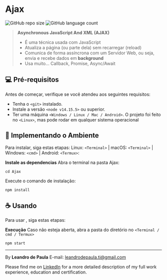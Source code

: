 # Ajax
![GitHub repo size](https://img.shields.io/github/repo-size/leandro-de-paula/ReviewedTodayInJS/ajax/?style=for-the-badge)
![GitHub language count](https://img.shields.io/github/languages/count/leandro-de-paula/ReviewedTodayInJS/ajax/?style=for-the-badge)


> **Asynchronous JavaScript And XML (AJAX)**
> - É uma técnica usada com JavaScript
> - Atualiza a página (ou parte dela) sem recarregar (reload)
> - Comunica de forma assíncrona com um Servidor Web, ou seja, envia e recebe dados em **background**
> - Usa muito... Callback, Promise, Async/Await


## 💻 Pré-requisitos

Antes de começar, verifique se você atendeu aos seguintes requisitos:
* Tenha o `<git>` instalado.
* Instale a versão `<node v14.15.5>` ou superior.
* Ter uma máquina `<Windows / Linux / Mac / Android>`. 
O projeto foi feito no `<Linux>`, mas pode rodar em qualquer sistema operacional

## 🚀 Implementando o Ambiente <Ajax>

Para instalar,<Ajax> siga estas etapas:
Linux: `<Terminal>` | macOS: `<Terminal>` | Windows: `<cmd>` | Android: `<Termux>`:


**Instale as dependencias**
Abra o terminal na pasta Ajax:
```
cd Ajax
```

Execute o comando de instalação:
```
npm install 
```


## ☕ Usando <Ajax>

Para usar <Ajax>, siga estas etapas:

**Execução**
Caso não esteja aberta, abra a pasta do diretório no `<Terminal / cmd / Termux>`

```
npm start
```


---
By **Leandro de Paula**
E-mail: [leandrodepaula.ti@gmail.com](mailto:leandrodepaula.ti@gmail.com)

Please find me on [LinkedIn](https://www.linkedin.com/in/leandro-de-paula/) for a more detailed description of my full work experience, education and certification.